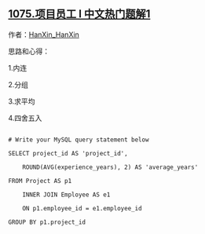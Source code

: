 ## [1075.项目员工 I 中文热门题解1](https://leetcode.cn/problems/project-employees-i/solutions/100000/mysql-group-byfen-zu-avgqiu-ping-jun-rou-fs7h)

作者：[HanXin_HanXin](https://leetcode.cn/u/HanXin_HanXin)

思路和心得：

1.内连

2.分组

3.求平均

4.四舍五入

```mysql []
# Write your MySQL query statement below
SELECT project_id AS 'project_id', 
    ROUND(AVG(experience_years), 2) AS 'average_years'
FROM Project AS p1
    INNER JOIN Employee AS e1
    ON p1.employee_id = e1.employee_id
GROUP BY p1.project_id
```

